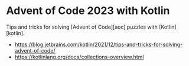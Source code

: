 # Advent of Code 2023 with Kotlin

Tips and tricks for solving [Advent of Code][aoc] puzzles with [Kotlin][kotlin].

* https://blog.jetbrains.com/kotlin/2021/12/tips-and-tricks-for-solving-advent-of-code/
* https://kotlinlang.org/docs/collections-overview.html

